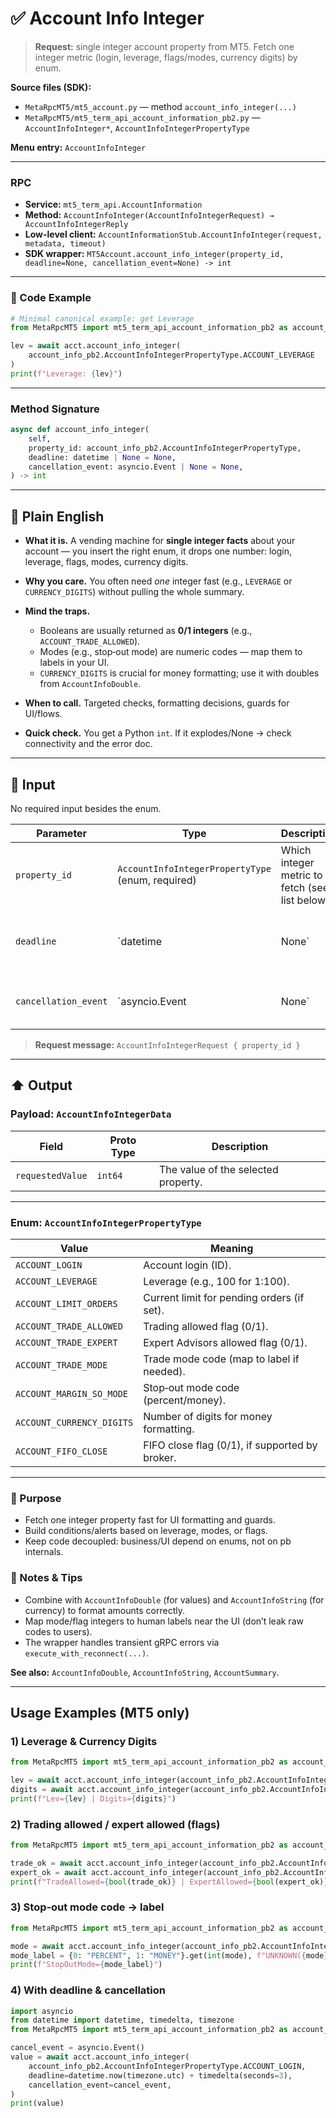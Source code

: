 # ✅ Account Info Integer

> **Request:** single integer account property from MT5.
> Fetch one integer metric (login, leverage, flags/modes, currency digits) by enum.

**Source files (SDK):**

* `MetaRpcMT5/mt5_account.py` — method `account_info_integer(...)`
* `MetaRpcMT5/mt5_term_api_account_information_pb2.py` — `AccountInfoInteger*`, `AccountInfoIntegerPropertyType`

**Menu entry:** `AccountInfoInteger`

---

### RPC

* **Service:** `mt5_term_api.AccountInformation`
* **Method:** `AccountInfoInteger(AccountInfoIntegerRequest) → AccountInfoIntegerReply`
* **Low-level client:** `AccountInformationStub.AccountInfoInteger(request, metadata, timeout)`
* **SDK wrapper:** `MT5Account.account_info_integer(property_id, deadline=None, cancellation_event=None) -> int`

---

### 🔗 Code Example

```python
# Minimal canonical example: get Leverage
from MetaRpcMT5 import mt5_term_api_account_information_pb2 as account_info_pb2

lev = await acct.account_info_integer(
    account_info_pb2.AccountInfoIntegerPropertyType.ACCOUNT_LEVERAGE
)
print(f"Leverage: {lev}")
```

---

### Method Signature

```python
async def account_info_integer(
    self,
    property_id: account_info_pb2.AccountInfoIntegerPropertyType,
    deadline: datetime | None = None,
    cancellation_event: asyncio.Event | None = None,
) -> int
```

---

## 💬 Plain English

* **What it is.** A vending machine for **single integer facts** about your account —
  you insert the right enum, it drops one number: login, leverage, flags, modes, currency digits.
* **Why you care.** You often need *one* integer fast (e.g., `LEVERAGE` or `CURRENCY_DIGITS`) without pulling the whole summary.
* **Mind the traps.**

  * Booleans are usually returned as **0/1 integers** (e.g., `ACCOUNT_TRADE_ALLOWED`).
  * Modes (e.g., stop‑out mode) are numeric codes — map them to labels in your UI.
  * `CURRENCY_DIGITS` is crucial for money formatting; use it with doubles from `AccountInfoDouble`.
* **When to call.** Targeted checks, formatting decisions, guards for UI/flows.
* **Quick check.** You get a Python `int`. If it explodes/None → check connectivity and the error doc.

---

## 🔽 Input

No required input besides the enum.

| Parameter            | Type                                              | Description                                     |                                                    |
| -------------------- | ------------------------------------------------- | ----------------------------------------------- | -------------------------------------------------- |
| `property_id`        | `AccountInfoIntegerPropertyType` (enum, required) | Which integer metric to fetch (see list below). |                                                    |
| `deadline`           | \`datetime                                        | None\`                                          | Absolute per‑call deadline → converted to timeout. |
| `cancellation_event` | \`asyncio.Event                                   | None\`                                          | Cooperative cancel for the retry wrapper.          |

> **Request message:** `AccountInfoIntegerRequest { property_id }`

---

## ⬆️ Output

### Payload: `AccountInfoIntegerData`

| Field            | Proto Type | Description                         |
| ---------------- | ---------- | ----------------------------------- |
| `requestedValue` | `int64`    | The value of the selected property. |

---

### Enum: `AccountInfoIntegerPropertyType`


| Value                     | Meaning                                        |
| ------------------------- | ---------------------------------------------- |
| `ACCOUNT_LOGIN`           | Account login (ID).                            |
| `ACCOUNT_LEVERAGE`        | Leverage (e.g., 100 for 1:100).                |
| `ACCOUNT_LIMIT_ORDERS`    | Current limit for pending orders (if set).     |
| `ACCOUNT_TRADE_ALLOWED`   | Trading allowed flag (0/1).                    |
| `ACCOUNT_TRADE_EXPERT`    | Expert Advisors allowed flag (0/1).            |
| `ACCOUNT_TRADE_MODE`      | Trade mode code (map to label if needed).      |
| `ACCOUNT_MARGIN_SO_MODE`  | Stop‑out mode code (percent/money).            |
| `ACCOUNT_CURRENCY_DIGITS` | Number of digits for money formatting.         |
| `ACCOUNT_FIFO_CLOSE`      | FIFO close flag (0/1), if supported by broker. |

---

### 🎯 Purpose

* Fetch one integer property fast for UI formatting and guards.
* Build conditions/alerts based on leverage, modes, or flags.
* Keep code decoupled: business/UI depend on enums, not on pb internals.

### 🧩 Notes & Tips

* Combine with `AccountInfoDouble` (for values) and `AccountInfoString` (for currency) to format amounts correctly.
* Map mode/flag integers to human labels near the UI (don’t leak raw codes to users).
* The wrapper handles transient gRPC errors via `execute_with_reconnect(...)`.

**See also:** `AccountInfoDouble`, `AccountInfoString`, `AccountSummary`.

---

## Usage Examples (MT5 only)

### 1) Leverage & Currency Digits

```python
from MetaRpcMT5 import mt5_term_api_account_information_pb2 as account_info_pb2

lev = await acct.account_info_integer(account_info_pb2.AccountInfoIntegerPropertyType.ACCOUNT_LEVERAGE)
digits = await acct.account_info_integer(account_info_pb2.AccountInfoIntegerPropertyType.ACCOUNT_CURRENCY_DIGITS)
print(f"Lev={lev} | Digits={digits}")
```

### 2) Trading allowed / expert allowed (flags)

```python
from MetaRpcMT5 import mt5_term_api_account_information_pb2 as account_info_pb2

trade_ok = await acct.account_info_integer(account_info_pb2.AccountInfoIntegerPropertyType.ACCOUNT_TRADE_ALLOWED)
expert_ok = await acct.account_info_integer(account_info_pb2.AccountInfoIntegerPropertyType.ACCOUNT_TRADE_EXPERT)
print(f"TradeAllowed={bool(trade_ok)} | ExpertAllowed={bool(expert_ok)}")
```

### 3) Stop‑out mode code → label

```python
from MetaRpcMT5 import mt5_term_api_account_information_pb2 as account_info_pb2

mode = await acct.account_info_integer(account_info_pb2.AccountInfoIntegerPropertyType.ACCOUNT_MARGIN_SO_MODE)
mode_label = {0: "PERCENT", 1: "MONEY"}.get(int(mode), f"UNKNOWN({mode})")
print(f"StopOutMode={mode_label}")
```

### 4) With deadline & cancellation

```python
import asyncio
from datetime import datetime, timedelta, timezone
from MetaRpcMT5 import mt5_term_api_account_information_pb2 as account_info_pb2

cancel_event = asyncio.Event()
value = await acct.account_info_integer(
    account_info_pb2.AccountInfoIntegerPropertyType.ACCOUNT_LOGIN,
    deadline=datetime.now(timezone.utc) + timedelta(seconds=3),
    cancellation_event=cancel_event,
)
print(value)
```
